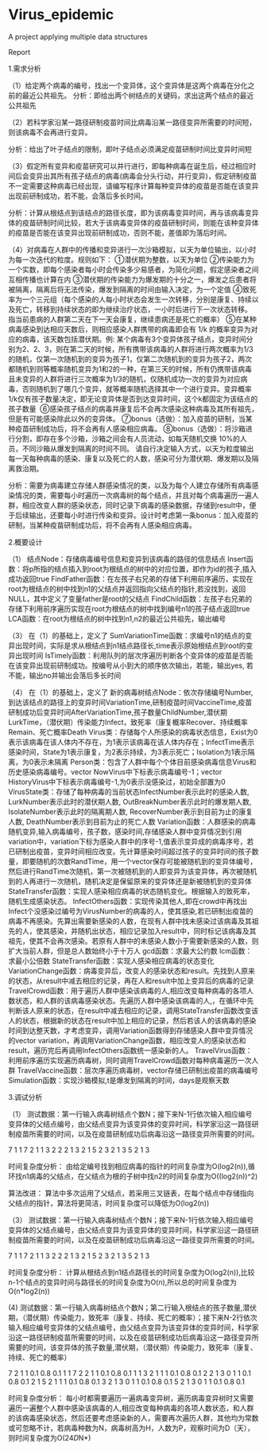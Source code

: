 # Virus_epidemic
A project applying multiple data structures

Report 

1.需求分析

（1）给定两个病毒的编号，找出一个变异体，这个变异体是这两个病毒在分化之前的最近公共祖先。 
分析：即给出两个树结点的关键码，求出这两个结点的最近公共祖先

（2）若科学家沿某一路径研制疫苗时间比病毒沿某一路径变异所需要的时间短， 则该病毒不会再进行变异。 

分析：给出了叶子结点的限制，即叶子结点必须满足疫苗研制时间比变异时间短

（3）假定所有变异和疫苗研究可以并行进行，即每种病毒在诞生后，经过相应时间后会变异出其所有孩子结点的病毒(病毒会分头行动，并行变异)，假定研制疫苗不一定需要这种病毒已经出现，请编写程序计算每种变异体的疫苗是否能在该变异出现前研制成功，若不能，会落后多长时间。 

分析：计算从根结点到该结点的路径长度，即为该病毒变异时间，再与该病毒变异体的疫苗研制时间比较，若大于该病毒变异体的疫苗研制时间，则能在该种变异体的疫苗是否能在该变异出现前研制成功，否则不能，差值即为落后时间。

（4）对病毒在人群中的传播和变异进行一次沙箱模拟，以天为单位输出，以小时为每一次迭代的粒度。规则如下： 
①潜伏期为整数，以天为单位
②传染能力为一个实数，即每个感染者每小时会传染多少易感者，为简化问题，假定感染者之间互相传播也计算在内
③潜伏期的传染能力为爆发期的十分之一，爆发之后患者将被隔离，隔离后将无法传染，爆发到隔离的时间由输入决定，为一个定值
④致死率为一个三元组（每个感染的人每小时状态会发生一次转移，分别是康复、持续以及死亡，转移到持续状态的即为继续治疗状态，一小时后进行下一次状态转移。 指当前患病的人群第二天在下一天会康复，继续患病还是死亡的概率）
⑤在某种病毒感染到达相应天数后，则相应感染人群携带的病毒即会有 1/k 的概率变异为对应的病毒，该天数包括潜伏期。例: 某个病毒有3个变异体孩子结点，变异时间分别为2、2、3，则在第二天的时候，所有携带该病毒的人群将进行两次概率为1/3的随机，仅第一次随机到的变异为孩子1，仅第二次随机到的变异为孩子2，两次都随机到则等概率随机变异为1和2的一种，在第三天的时候，所有仍携带该病毒且未变异的人群将进行三次概率为1/3的随机，仅随机成功一次的变异为对应病毒，否则随机到了哪几个变异，就等概率随机选择其中一个进行变异。变异概率1/k仅有孩子数量决定，即无论变异体是否到达变异时间，这个k都固定为该结点的孩子数量 
⑥感染孩子结点的病毒并康复后不会再次感染这种病毒及其所有祖先，但是有可能感染除此以外的变异体。 
⑦bonus（选做）：加入疫苗的研制，当某种疫苗研制成功后，将不会再有人感染相应病毒。 
⑧bonus（选做）：将沙箱进行分割，即存在多个沙箱，沙箱之间会有人员流动，如每天随机交换 10%的人员，不同沙箱从爆发到隔离的时间不同。 
请自行决定输入方式，以天为粒度输出每一天每种病毒的感染、康复以及死亡的人数，感染可分为潜伏期、爆发期以及隔离救治期。 

分析：需要为病毒建立存储人群感染情况的类，以及为每个人建立存储所有病毒感染情况的类，需要每小时遍历一次病毒树的每个结点，并且对每个病毒遍历一遍人群，相应改变人群的感染状态，同时记录下病毒的感染数据，存储到result中，便于后续输出，还要每小时进行传染和变异。设计时考虑第一条bonus：加入疫苗的研制，当某种疫苗研制成功后，将不会再有人感染相应病毒。 


2.概要设计 

（1）
结点Node：存储病毒编号信息和变异到该病毒的路径的信息结点
Insert函数：将p所指的结点插入到root为根结点的树中的对应位置，即作为id的孩子,插入成功返回true
FindFather函数：在左孩子右兄弟的存储下利用前序遍历，实现在root为根结点的树中找到n1的父结点并返回指向父结点的指针,若没找到，返回NULL，其中定义了变量father是root的父结点
FindChild函数：左孩子右兄弟的存储下利用前序遍历实现在root为根结点的树中找到编号n1的孩子结点返回true
LCA函数：在root为根结点的树中找到n1,n2的最近公共祖先，输出编号

（3）
在（1）的基础上，定义了
SumVariationTime函数：求编号n1的结点的变异出现时间，实际是求从根结点到n1结点路径长,time表示原始根结点到root的变异出现时间
IsTimely函数：利用队列的层次序遍历判断各个变异体的疫苗是否能在该变异出现前研制成功。按编号从小到大的顺序依次输出，若能，输出yes, 若不能，输出no并输出会落后多长时间

（4）
在（1）的基础上，定义了
新的病毒树结点Node：依次存储编号Number,到达该结点的路径上的变异时间VariationTime,研制疫苗时间VaccineTime,疫苗研制成功后变异时间AfterVariationTime,孩子数量ChildNumber,潜伏期LurkTime，（潜伏期）传染能力Infect，致死率（康复概率Recover、持续概率Remain、死亡概率Death
Virus类：存储每个人所感染的病毒状态信息，Exist为0表示该病毒在该人体内不存在，为1表示该病毒在该人体内存在；InfectTime表示感染时间，State为1表示康复，为2表示持续，为3表示死亡；Isolation为1表示隔离，为0表示未隔离
Person类：包含了人群中每个个体目前感染病毒信息Virus和历史感染病毒编号。vector<Virus> NowVirus中下标表示病毒编号-1；vector<int> HistoryVirus中下标表示病毒编号-1,为0表示没感染过，初始全部置为0
VirusState类：存储了每种病毒的当前状态InfectNumber表示此时的感染人数, LurkNumber表示此时的潜伏期人数, OutBreakNumber表示此时的爆发期人数, IsolateNumber表示此时的隔离期人数, RecoverNumber表示到目前为止的康复人数, DeathNumber表示到目前为止的死亡人数
Variation函数：人群感染的病毒随机变异,输入病毒编号，孩子数，感染时间,存储感染人群中变异情况到引用variation中，variation下标为感染人群中的序号-1,值表示变异成的病毒序号，若已研制出疫苗，变异时间相应改变。先计算感染时间超过孩子的变异时间的孩子数量，即要随机的次数RandTime，用一个vector保存可能被随机到的变异体编号，然后进行RandTime次随机，第一次被随机到的人即变异为该变异体，再次被随机到的人再进行一次随机，随机决定是保留原来的变异体还是新被随机到的变异体
StateTransfer函数：实现人感染相应病毒的状态随机变化。根据输入的致死率，随机生成感染状态。
InfectOthers函数：实现传染其他人,即在crowd中再找出Infect个没感染过编号为VirusNumber的病毒的人，使其感染,若已研制出疫苗的病毒不再感染。先算出需要新感染的人数，在现有人群中找未感染过该病毒及其祖先的人，使其感染，并随机出状态，相应记录加入result中，同时标记该病毒及其祖先，使其不会再次感染。若原有人群中的未感染人数小于需要新感染的人数，则扩大当前人群，但是总人数始终小于十万人
gcd函数：求最大公约数
lcm函数：求最小公倍数
StateTransfer函数：实现人感染相应病毒的状态变化
VariationChange函数：病毒变异后，改变人的感染状态和result。先找到人原来的状态，从result中减去相应的记录，再在人和result中加上变异后的病毒的记录
TravelCrowd函数：用于遍历人群中感染该病毒的人,相应改变每种病毒的各项人数状态，和人群的该病毒感染状态。先遍历人群中感染该病毒的人,，在循环中先判断该人原来的状态，在result中减去相应的记录，调用StateTransfer函数改变该人的状态，根据新的状态在result中加上相应的记录，然后若该人的该病毒的感染时间到达整天数，才考虑变异，调用Variation函数得到存储感染人群中变异情况的vector variation，再调用VariationChange函数，相应改变人的感染状态和result，遍历完后再调用InfectOthers函数统一感染新的人。
TravelVirus函数：利用前序遍历实现遍历病毒树，同时调用TravelCrowd函数对每种病毒遍历一次人群
TravelVaccine函数：层次序遍历病毒树，vector存储已研制出疫苗的病毒编号
Simulation函数：实现沙箱模拟,t是爆发到隔离的时间，days是观察天数


3.调试分析  

（1）
测试数据：第一行输入病毒树结点个数N；接下来N-1行依次输入相应编号变异体的父结点编号，由父结点变异为该变异体的变异时间，科学家沿这一路径研制疫苗所需要的时间，以及在疫苗研制成功后病毒沿这一路径变异所需要的时间。

7
1 1 7 2
1 1 3 2
2 2 1 3
2 1 5 2
3 2 1 3
5 2 1 3
  

时间复杂度分析：
由给定编号找到相应病毒的指针的时间复杂度为O(log2(n)),循环找n1病毒的父结点，在父结点为根的子树中找n2的时间复杂度为O((log2(n))^2)

算法改进：
算法中多次运用了父结点，若采用三叉链表，在每个结点中存储指向父结点的指针，算法将更简洁，时间复杂度可以降低为O(log2(n))

（3）
测试数据：第一行输入病毒树结点个数N；接下来N-1行依次输入相应编号变异体的父结点编号，由父结点变异为该变异体的变异时间，科学家沿这一路径研制疫苗所需要的时间，以及在疫苗研制成功后病毒沿这一路径变异所需要的时间。

7
1 1 7 2
1 1 3 2
2 2 1 3
2 1 5 2
3 2 1 3
5 2 1 3


时间复杂度分析：
计算从根结点到n1结点路径长的时间复杂度为O(log2(n)),比较n-1个结点的变异时间与路径长的时间复杂度为O(n),所以总的时间复杂度为O(n*log2(n))

(4)
测试数据：第一行输入病毒树结点个数N；第二行输入根结点的孩子数量,潜伏期，（潜伏期）传染能力，致死率（康复、持续、死亡的概率）；接下来N-2行依次输入相应编号变异体的父结点编号，由父结点变异为该变异体的变异时间，科学家沿这一路径研制疫苗所需要的时间，以及在疫苗研制成功后病毒沿这一路径变异所需要的时间，该变异体的孩子数量,潜伏期，（潜伏期）传染能力，致死率（康复、持续、死亡的概率）

7
2 1 1 0.1 0.8 0.1
1 1 7 2 2 1 1 0.1 0.8 0.1
1 1 3 2 1 1 1 0.1 0.8 0.1
2 2 1 3 0 1 1 0.1 0.8 0.1
2 1 5 2 1 1 1 0.1 0.8 0.1
3 2 1 3 0 1 1 0.1 0.8 0.1
5 2 1 3 0 1 1 0.1 0.8 0.1


时间复杂度分析：
每小时都需要遍历一遍病毒变异树，遍历病毒变异树时又需要遍历一遍整个人群中感染该病毒的人,相应改变每种病毒的各项人数状态，和人群的该病毒感染状态，然后还要考虑感染新的人，需要再次遍历人群，其他均为常数或可忽略不计，若病毒种数为N，病毒树高为H，人数为P，观察时间为D（天），则时间复杂度为O(24*D*N*)

